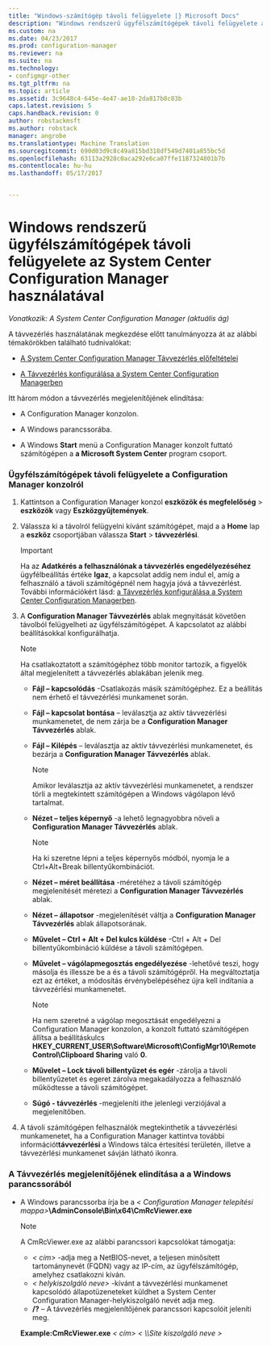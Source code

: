 ```yaml
---
title: "Windows-számítógép távoli felügyelete |} Microsoft Docs"
description: "Windows rendszerű ügyfélszámítógépek távoli felügyelete a System Center Configuration Manager használatával."
ms.custom: na
ms.date: 04/23/2017
ms.prod: configuration-manager
ms.reviewer: na
ms.suite: na
ms.technology:
- configmgr-other
ms.tgt_pltfrm: na
ms.topic: article
ms.assetid: 3c9648c4-645e-4e47-ae10-2da817b8c83b
caps.latest.revision: 5
caps.handback.revision: 0
author: robstackmsft
ms.author: robstack
manager: angrobe
ms.translationtype: Machine Translation
ms.sourcegitcommit: 690d03d9c8c49a815bd318df549d7401a855bc5d
ms.openlocfilehash: 63113a2928c0aca292e6ca07ffe1187324801b7b
ms.contentlocale: hu-hu
ms.lasthandoff: 05/17/2017


---
```

# <a name="how-to-remotely-administer-a-windows-client-computer-by-using-system-center-configuration-manager"></a>Windows rendszerű ügyfélszámítógépek távoli felügyelete az System Center Configuration Manager használatával

*Vonatkozik: A System Center Configuration Manager (aktuális ág)*

A távvezérlés használatának megkezdése előtt tanulmányozza át az alábbi témakörökben található tudnivalókat:  

-   [A System Center Configuration Manager Távvezérlés előfeltételei](../../../../core/clients/manage/remote-control/prerequisites-for-remote-control.md)  

-   [A Távvezérlés konfigurálása a System Center Configuration Managerben](../../../../core/clients/manage/remote-control/configuring-remote-control.md)  

Itt három módon a távvezérlés megjelenítőjének elindítása:  

-   A Configuration Manager konzolon.  

-   A Windows parancssorába.  

-   A Windows **Start** menü a Configuration Manager konzolt futtató számítógépen a **a Microsoft System Center** program csoport.  

### <a name="to-remotely-administer-a-client-computer-from-the-configuration-manager-console"></a>Ügyfélszámítógépek távoli felügyelete a Configuration Manager konzolról  

1.  Kattintson a Configuration Manager konzol **eszközök és megfelelőség** > **eszközök** vagy **Eszközgyűjtemények**.  

3.  Válassza ki a távolról felügyelni kívánt számítógépet, majd a a **Home** lap a **eszköz** csoportjában válassza **Start** > **távvezérlési**.  

    > [!IMPORTANT]  
    >  Ha az **Adatkérés a felhasználónak a távvezérlés engedélyezéséhez** ügyfélbeállítás értéke **Igaz**, a kapcsolat addig nem indul el, amíg a felhasználó a távoli számítógépnél nem hagyja jóvá a távvezérlést. További információkért lásd: [a Távvezérlés konfigurálása a System Center Configuration Managerben](../../../../core/clients/manage/remote-control/configuring-remote-control.md).  

4.  A **Configuration Manager Távvezérlés** ablak megnyitását követően távolból felügyelheti az ügyfélszámítógépet. A kapcsolatot az alábbi beállításokkal konfigurálhatja.  

    > [!NOTE]  
    >  Ha csatlakoztatott a számítógéphez több monitor tartozik, a figyelők által megjelenített a távvezérlés ablakában jelenik meg.  

    -   **Fájl – kapcsolódás** -Csatlakozás másik számítógéphez. Ez a beállítás nem érhető el távvezérlési munkamenet során.  

    -   **Fájl – kapcsolat bontása** – leválasztja az aktív távvezérlési munkamenetet, de nem zárja be a **Configuration Manager Távvezérlés** ablak.  

    -   **Fájl – Kilépés** – leválasztja az aktív távvezérlési munkamenetet, és bezárja a **Configuration Manager Távvezérlés** ablak.  

        > [!NOTE]  
        >  Amikor leválasztja az aktív távvezérlési munkamenetet, a rendszer törli a megtekintett számítógépen a Windows vágólapon lévő tartalmat.  

    -   **Nézet – teljes képernyő** -a lehető legnagyobbra növeli a **Configuration Manager Távvezérlés** ablak.  

        > [!NOTE]  
        >  Ha ki szeretne lépni a teljes képernyős módból, nyomja le a Ctrl+Alt+Break billentyűkombinációt.  

    -   **Nézet – méret beállítása** -méretéhez a távoli számítógép megjelenítését méretezi a **Configuration Manager Távvezérlés** ablak.  

    -   **Nézet – állapotsor** -megjelenítését váltja a **Configuration Manager Távvezérlés** ablak állapotsorának.  

    -   **Művelet – Ctrl + Alt + Del kulcs küldése** -Ctrl + Alt + Del billentyűkombináció küldése a távoli számítógépen.  

    -   **Művelet – vágólapmegosztás engedélyezése** -lehetővé teszi, hogy másolja és illessze be a és a távoli számítógépről. Ha megváltoztatja ezt az értéket, a módosítás érvénybelépéséhez újra kell indítania a távvezérlési munkamenetet.  

        > [!NOTE]  
        >  Ha nem szeretné a vágólap megosztását engedélyezni a Configuration Manager konzolon, a konzolt futtató számítógépen állítsa a beállításkulcs **HKEY_CURRENT_USER\Software\Microsoft\ConfigMgr10\Remote Control\Clipboard Sharing** való **0**.  

    -   **Művelet – Lock távoli billentyűzet és egér** -zárolja a távoli billentyűzetet és egeret zárolva megakadályozza a felhasználó működtesse a távoli számítógépet.  

    -   **Súgó - távvezérlés** -megjeleníti ithe jelenlegi verziójával a megjelenítőben.  

5.  A távoli számítógépen felhasználók megtekinthetik a távvezérlési munkamenetet, ha a Configuration Manager kattintva további információt**távvezérlési** a Windows tálca értesítési területén, illetve a távvezérlési munkamenet sávján látható ikonra.  

### <a name="to-start-the-remote-control-viewer-from-the-windows-command-line"></a>A Távvezérlés megjelenítőjének elindítása a a Windows parancssorából  

-   A Windows parancssorba írja be a *< Configuration Manager telepítési mappa\>***\AdminConsole\Bin\x64\CmRcViewer.exe**  

    > [!NOTE]  
    >  A CmRcViewer.exe az alábbi parancssori kapcsolókat támogatja:  
    >   
    >  -   *< cím\>*  -adja meg a NetBIOS-nevet, a teljesen minősített tartománynevét (FQDN) vagy az IP-cím, az ügyfélszámítógép, amelyhez csatlakozni kíván.  
    > -   *< helykiszolgáló neve\>*  -kívánt a távvezérlési munkamenet kapcsolódó állapotüzeneteket küldhet a System Center Configuration Manager-helykiszolgáló nevét adja meg.  
    > -   **/?** – A távvezérlés megjelenítőjének parancssori kapcsolóit jeleníti meg.  
    >   
    >  **Example:CmRcViewer.exe** *< cím\>*   *< \\\Site kiszolgáló neve >*  


